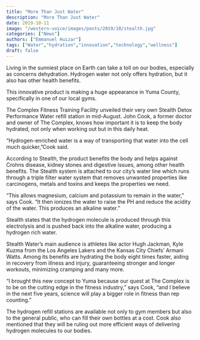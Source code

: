 ```yaml
---
title: "More Than Just Water"
description: "More Than Just Water"
date: 2019-10-11
image: "/western-voice/images/posts/2019/10/stealth.jpg"
categories: ["News"]
authors: ["Emmanuel Huizar"]
tags: ["Water","hydration","innovation","technology","wellness"]
draft: false
---
```

Living in the sunniest place on Earth can take a toll on our bodies, especially as concerns dehydration. Hydrogen water not only offers hydration, but it also has other health benefits.

This innovative product is making a huge appearance in Yuma County, specifically in one of our local gyms.

The Complex Fitness Training Facility unveiled their very own Stealth Detox Performance Water refill station in mid-August. John Cook, a former doctor and owner of The Complex, knows how important it is to keep the body hydrated, not only when working out but in this daily heat.

“Hydrogen-enriched water is a way of transporting that water into the cell much quicker,”Cook said.

According to Stealth, the product benefits the body and helps against Crohns disease, kidney stones and digestive issues, among other health benefits. The Stealth system is attached to our city’s water line which runs through a triple filter water system that removes unwanted properties like carcinogens, metals and toxins and keeps the properties we need.

“This allows magnesium, calcium and potassium to remain in the water,” says Cook. “It then ionizes the water to raise the PH and reduce the acidity of the water. This produces an alkaline water.”

Stealth states that the hydrogen molecule is produced through this electrolysis and is pushed back into the alkaline water, producing a hydrogen rich water.

Stealth Water’s main audience is athletes like actor Hugh Jackman, Kyle Kuzma from the Los Angeles Lakers and the Kansas City Chiefs’ Armani Watts. Among its benefits are hydrating the body eight times faster, aiding in recovery from illness and injury, guaranteeing stronger and longer workouts, minimizing cramping and many more.

“I brought this new concept to Yuma because our quest at The Complex is to be on the cutting edge in the fitness industry,” says Cook, “and I believe in the next five years, science will play a bigger role in fitness than rep counting.”

The hydrogen refill stations are available not only to gym members but also to the general public, who can fill their own bottles at a cost. Cook also mentioned that they will be ruling out more efficient ways of delivering hydrogen molecules to our bodies.